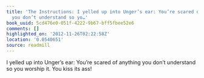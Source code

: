 ```yaml
---
title: 'The Instructions: I yelled up into Unger’s ear: You’re scared of anything
  you don’t understand so yo…'
book_uuid: 5cd476e0-051f-4222-9b67-bff5fbee52e6
comments: []
highlighted_on: '2012-11-26T02:22:58Z'
location: '0.0540651'
source: readmill
---
```


I yelled up into Unger’s ear: You’re scared of anything you don’t understand so you worship it. You kiss its ass!